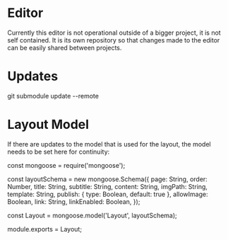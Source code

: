 # Editor
Currently this editor is not operational outside of a bigger project, it is not self contained. It is its own repository so that changes made to the editor can be easily shared between projects. 

# Updates
git submodule update --remote

# Layout Model
If there are updates to the model that is used for the layout, the model needs to be set here for continuity:

const mongoose = require('mongoose');

const layoutSchema = new mongoose.Schema({
  page: String,
  order: Number,
  title: String,
  subtitle: String,
  content: String,
  imgPath: String,
  template: String,
  publish: { type: Boolean, default: true },
  allowImage: Boolean,
  link: String,
  linkEnabled: Boolean,
});

const Layout = mongoose.model('Layout', layoutSchema);

module.exports = Layout;
